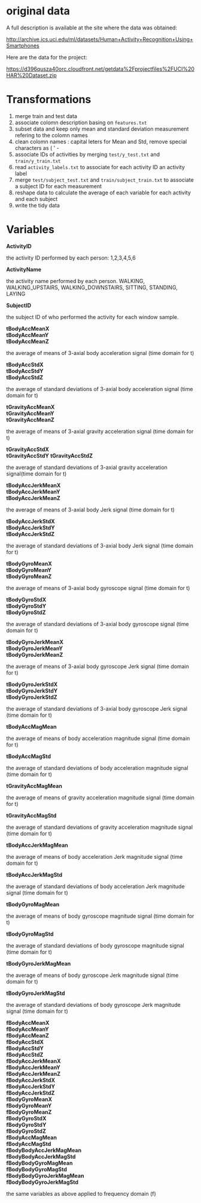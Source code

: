 # original data

A full description is available at the site where the data was obtained: 

http://archive.ics.uci.edu/ml/datasets/Human+Activity+Recognition+Using+Smartphones 

Here are the data for the project: 

https://d396qusza40orc.cloudfront.net/getdata%2Fprojectfiles%2FUCI%20HAR%20Dataset.zip 


# Transformations

1. merge train and test  data
2. associate colomn description basing on  ```features.txt```
3. subset data and keep only mean and standard deviation measurement refering to the colomn names
4. clean colomn names : capital leters for Mean and Std, remove special characters as ( ' -
5. associate IDs of activities by merging ```test/y_test.txt``` and ```train/y_train.txt```
6. read ```activity_labels.txt``` to associate for each activity ID an activity label
7. merge ```test/subject_test.txt``` and ```train/subject_train.txt``` to associate a subject ID for each measurement
8. reshape data to calculate the average of each variable for each activity and each subject
9. write the tidy data

# Variables

**ActivityID**  

the activity ID performed by each person: 1,2,3,4,5,6 

**ActivityName**  

the activity name performed by each person. WALKING, WALKING_UPSTAIRS, WALKING_DOWNSTAIRS, SITTING, STANDING, LAYING
          
**SubjectID**     

the subject ID of who performed the activity for each window sample.

**tBodyAccMeanX**  
**tBodyAccMeanY**  
**tBodyAccMeanZ**

the average of means of 3-axial body acceleration signal (time domain for t)      

**tBodyAccStdX**  
**tBodyAccStdY**   
**tBodyAccStdZ**

the average of standard deviations of 3-axial body acceleration signal (time domain for t)              

**tGravityAccMeanX**   
**tGravityAccMeanY**         
**tGravityAccMeanZ**

the average of means of  3-axial gravity acceleration signal (time domain for t)  

**tGravityAccStdX**           
**tGravityAccStdY** 
**tGravityAccStdZ**

the average of standard deviations of 3-axial gravity acceleration signal(time domain for t)           

**tBodyAccJerkMeanX**         
**tBodyAccJerkMeanY**         
**tBodyAccJerkMeanZ**

the average of means of 3-axial body Jerk signal (time domain for t)  

**tBodyAccJerkStdX**          
**tBodyAccJerkStdY**         
**tBodyAccJerkStdZ**

the average of standard deviations of 3-axial body Jerk signal (time domain for t)  

**tBodyGyroMeanX**  
**tBodyGyroMeanY**  
**tBodyGyroMeanZ**

the average of means of 3-axial body gyroscope signal (time domain for t)  

**tBodyGyroStdX**            
**tBodyGyroStdY**           
**tBodyGyroStdZ**

the average of standard deviations of 3-axial body gyroscope signal (time domain for t)

**tBodyGyroJerkMeanX**       
**tBodyGyroJerkMeanY**       
**tBodyGyroJerkMeanZ**

the average of means of 3-axial body gyroscope Jerk signal (time domain for t)

**tBodyGyroJerkStdX**        
**tBodyGyroJerkStdY**        
**tBodyGyroJerkStdZ**

the average of standard deviations of 3-axial body gyroscope Jerk signal (time domain for t)

**tBodyAccMagMean**

the average of means of body acceleration  magnitude signal (time domain for t)

**tBodyAccMagStd**

the average of standard deviations of body acceleration  magnitude signal (time domain for t)

**tGravityAccMagMean**

the average of means of gravity acceleration  magnitude signal (time domain for t)

**tGravityAccMagStd**

the average of standard deviations of gravity acceleration  magnitude signal (time domain for t)

**tBodyAccJerkMagMean**

the average of means of body acceleration Jerk magnitude signal (time domain for t)

**tBodyAccJerkMagStd**

the average of standard deviations of body acceleration Jerk magnitude signal (time domain for t)

**tBodyGyroMagMean**

the average of means of body gyroscope magnitude signal (time domain for t)

**tBodyGyroMagStd**

the average of standard deviations of body gyroscope magnitude signal (time domain for t)

**tBodyGyroJerkMagMean**

the average of means of body gyroscope Jerk magnitude signal (time domain for t)

**tBodyGyroJerkMagStd**

the average of standard deviations of body gyroscope Jerk magnitude signal (time domain for t)

**fBodyAccMeanX**            
**fBodyAccMeanY**            
**fBodyAccMeanZ**           
**fBodyAccStdX**             
**fBodyAccStdY**             
**fBodyAccStdZ**             
**fBodyAccJerkMeanX**       
**fBodyAccJerkMeanY**        
**fBodyAccJerkMeanZ**        
**fBodyAccJerkStdX**         
**fBodyAccJerkStdY**        
**fBodyAccJerkStdZ**         
**fBodyGyroMeanX**           
**fBodyGyroMeanY**           
**fBodyGyroMeanZ**          
**fBodyGyroStdX**            
**fBodyGyroStdY**            
**fBodyGyroStdZ**            
**fBodyAccMagMean**         
**fBodyAccMagStd**           
**fBodyBodyAccJerkMagMean**  
**fBodyBodyAccJerkMagStd**   
**fBodyBodyGyroMagMean**    
**fBodyBodyGyroMagStd**      
**fBodyBodyGyroJerkMagMean**  
**fBodyBodyGyroJerkMagStd**

the same variables as above applied to frequency domain (f)
